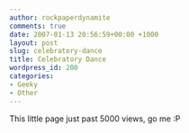 ```yaml
---
author: rockpaperdynamite
comments: true
date: 2007-01-13 20:56:59+00:00 +1000
layout: post
slug: celebratory-dance
title: Celebratory Dance
wordpress_id: 200
categories:
- Geeky
- Other
---
```


This little page just past 5000 views, go me :P

